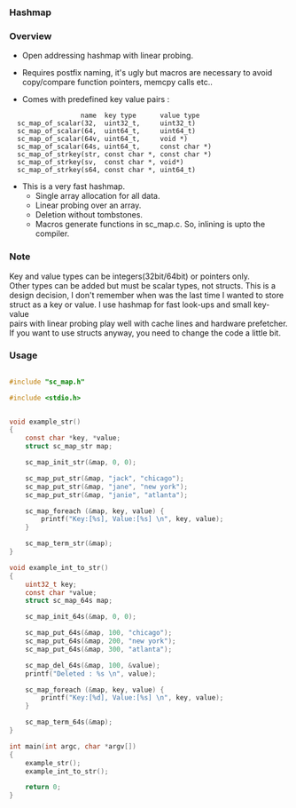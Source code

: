 ### Hashmap

### Overview

- Open addressing hashmap with linear probing.
- Requires postfix naming, it's ugly but macros are necessary to avoid  
  copy/compare function pointers, memcpy calls etc..

- Comes with predefined key value pairs :

```
                  name  key type      value type
  sc_map_of_scalar(32,  uint32_t,     uint32_t)
  sc_map_of_scalar(64,  uint64_t,     uint64_t)
  sc_map_of_scalar(64v, uint64_t,     void *)
  sc_map_of_scalar(64s, uint64_t,     const char *)
  sc_map_of_strkey(str, const char *, const char *)
  sc_map_of_strkey(sv,  const char *, void*)
  sc_map_of_strkey(s64, const char *, uint64_t)
```

- This is a very fast hashmap.
    - Single array allocation for all data.
    - Linear probing over an array.
    - Deletion without tombstones.
    - Macros generate functions in sc_map.c. So, inlining is upto the compiler.

### Note

Key and value types can be integers(32bit/64bit) or pointers only.  
Other types can be added but must be scalar types, not structs. This is a   
design decision, I don't remember when was the last time I wanted to store  
struct as a key or value. I use hashmap for fast look-ups and small key-value  
pairs with linear probing play well with cache lines and hardware prefetcher.  
If you want to use structs anyway, you need to change the code a little bit.

### Usage

```c

#include "sc_map.h"

#include <stdio.h>


void example_str()
{
    const char *key, *value;
    struct sc_map_str map;

    sc_map_init_str(&map, 0, 0);

    sc_map_put_str(&map, "jack", "chicago");
    sc_map_put_str(&map, "jane", "new york");
    sc_map_put_str(&map, "janie", "atlanta");

    sc_map_foreach (&map, key, value) {
        printf("Key:[%s], Value:[%s] \n", key, value);
    }

    sc_map_term_str(&map);
}

void example_int_to_str()
{
    uint32_t key;
    const char *value;
    struct sc_map_64s map;

    sc_map_init_64s(&map, 0, 0);

    sc_map_put_64s(&map, 100, "chicago");
    sc_map_put_64s(&map, 200, "new york");
    sc_map_put_64s(&map, 300, "atlanta");

    sc_map_del_64s(&map, 100, &value);
    printf("Deleted : %s \n", value);

    sc_map_foreach (&map, key, value) {
        printf("Key:[%d], Value:[%s] \n", key, value);
    }

    sc_map_term_64s(&map);
}

int main(int argc, char *argv[])
{
    example_str();
    example_int_to_str();

    return 0;
}

```
